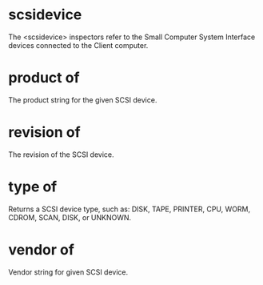 # scsidevice

The &lt;scsidevice&gt; inspectors refer to the Small Computer System Interface devices connected to the Client computer.

# product of <scsidevice>

The product string for the given SCSI device.

# revision of <scsidevice>

The revision of the SCSI device.

# type of <scsidevice>

Returns a SCSI device type, such as: DISK, TAPE, PRINTER, CPU, WORM, CDROM, SCAN, DISK, or UNKNOWN.

# vendor of <scsidevice>

Vendor string for given SCSI device.
